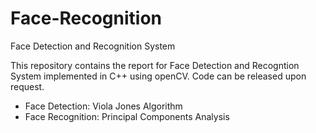 # Face-Recognition<br>
Face Detection and Recognition System<br>

This repository contains the report for Face Detection and Recogntion System implemented in C++ using openCV. Code can be released upon request.<br>
<ul>
<li>Face Detection: Viola Jones Algorithm
<li>Face Recognition: Principal Components Analysis
</ul>
